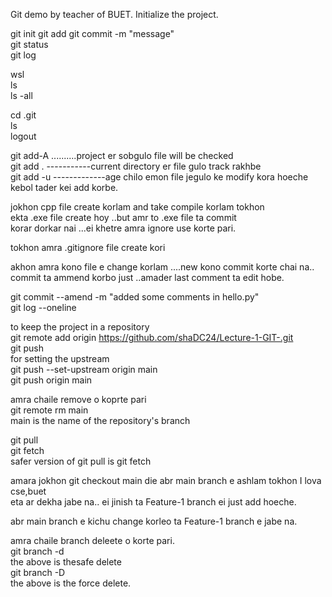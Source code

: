 Git demo by teacher of BUET.
Initialize the project.


git init 
git add 
git commit -m "message"  
git status  
git log  







wsl  
ls  
ls -all  




cd .git  
ls  
logout  



git add-A ..........project er sobgulo file will be checked  
git add . -----------current directory er file gulo track rakhbe  
git add -u -------------age chilo emon file jegulo ke modify kora hoeche  
kebol tader kei  add korbe.  






jokhon cpp file create korlam and take compile korlam tokhon  
ekta .exe file create hoy ..but amr to .exe file ta commit  
korar dorkar nai  ...ei khetre amra ignore use korte pari.  


tokhon amra .gitignore file create kori  




akhon amra kono file e change korlam ....new kono commit korte chai na..  
commit ta ammend korbo just ..amader last comment ta edit hobe.  



git commit --amend -m "added some comments in hello.py"  
git log --oneline  




to keep the project in a repository  
git remote add origin https://github.com/shaDC24/Lecture-1-GIT-.git  
git push  
for setting the upstream  
git push --set-upstream origin main  
git push origin main  

amra chaile remove o koprte pari  
git remote rm main  
main is the name of the repository's branch  



git pull  
git fetch  
safer version of git pull is git fetch  





amara jokhon git checkout main die abr main branch e ashlam tokhon I lova cse,buet  
eta ar dekha jabe na.. ei jinish ta Feature-1 branch ei just add hoeche.  

abr main branch e kichu change korleo ta Feature-1 branch e jabe na.  







amra chaile branch deleete o korte pari.  
git branch -d <branch name>  
the above is thesafe delete  
git branch -D <branch name>  
the above is the force delete.  


